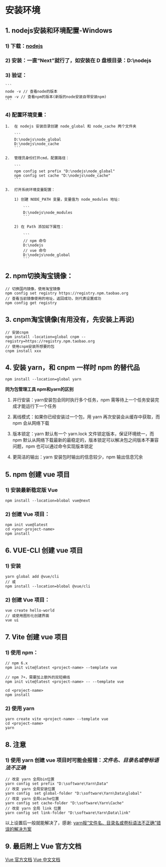 # 安装环境

## 1. nodejs安装和环境配置-Windows

### 1) 下载：[nodejs](https://nodejs.org/en/)

### 2) 安装：一直“Next”就行了，如安装在 D 盘根目录：D:\nodejs

### 3) 验证：

    ```
    node -v // 查看node的版本
    npm -v // 查看npm的版本(新版的node安装自带安装npm)
    ```

### 4) 配置环境变量：

    1.  在 nodejs 安装目录创建 node_global 和 node_cache 两个文件夹

        ```
        D:\nodejs\node_global
        D:\nodejs\node_cache
        ```

    2.  管理员身份打开cmd，配置路径：

        ```
        npm config set prefix "D:\nodejs\node_global"
        npm config set cache "D:\nodejs\node_cache"
        ```

    3.  打开系统环境变量配置：

        1) 创建 NODE_PATH 变量，变量值为 node_modules 地址:
        
            ```
            D:\nodejs\node_modules
            ```

        2) 在 Path 添加如下属性：

            ```
            // npm 命令
            D:\nodejs
            // vue 命令
            D:\nodejs\node_global
            ```

## 2. npm切换淘宝镜像：

```
// 切换国内镜像，使用淘宝镜像
npm config set registry https://registry.npm.taobao.org
// 查看当前镜像使用的地址，返回成功，则代表设置成功
npm config get registry
```

## 3. cnpm淘宝镜像(有用没有，先安装上再说)

```
// 安装cnpm
npm install -location=global cnpm --registry=https://registry.npm.taobao.org
// 使用cnpm安装所想要的包
cnpm install xxx
```

## 4. 安装 yarn，和 cnpm 一样时 npm 的替代品

```
npm install --location=global yarn
```

**同为包管理工具 npm和yarn的区别**

1. 并行安装：yarn安装包会同时执行多个任务，npm 需等待上一个任务安装完成才能运行下一个任务
        
2. 离线模式：如果你已经安装过一个包，用 yarn 再次安装会从缓存中获取，而 npm 会从网络下载

3. 版本锁定：yarn 默认有一个 yarn.lock 文件锁定版本，保证环境统一，而 npm 默认从网络下载最新的最稳定的，版本锁定可以解决包之间版本不兼容问题，npm 也可以通过命令实现版本锁定

4. 更简洁的输出：yarn 安装包时输出的信息较少，npm 输出信息冗余

## 5. npm 创建 vue 项目

### 1) 安装最新稳定版 Vue

```
npm install --location=blobal vue@next
```

### 2) 创建 Vue 项目：

```
npm init vue@latest
cd <your-project-name>
npm install
```

## 6. VUE-CLI 创建 vue 项目

### 1) 安装

```
yarn global add @vue/cli
// 或
npm install --location=blobal @vue/cli
```

### 2) 创建 Vue 项目：

```
vue create hello-world
// 或使用图形化创建界面
vue ui
```

## 7. Vite 创建 vue 项目

### 1) 使用 npm：

```
// npm 6.x
npm init vite@latest <project-name> --template vue

// npm 7+，需要加上额外的双短横线 
npm init vite@latest <project-name> -- --template vue

cd <project-name>
npm install
```

### 2) 使用 yarn

```
yarn create vite <project-name> --template vue
cd <project-name>
yarn
```

## 8. 注意

### 1) 使用 yarn 创建 vue 项目时可能会报错：*文件名、目录名或卷标语法不正确*

```
// 改变 yarn 全局bin位置
yarn config set prefix "D:\software\Yarn\Data"
// 改变 yarn 全局安装位置
yarn config  set global-folder "D:\software\Yarn\Data\global"
// 改变 yarn 全局cache位置
yarn config set cache-folder "D:\software\Yarn\Cache"
// 改变 yarn 全局 link 位置
yarn config set link-folder "D:\software\Yarn\Data\link"
```

以上设置后一般就能解决了，感谢: [yarn报“文件名、目录名或卷标语法不正确”错误的解决方案](https://juejin.cn/post/6844904111570190349)

## 9. 最后附上 Vue 官方文档

[Vue 官方文档](https://vuejs.org/guide/quick-start.html)
[Vue 中文文档](https://v3.cn.vuejs.org/guide/installation.html)
